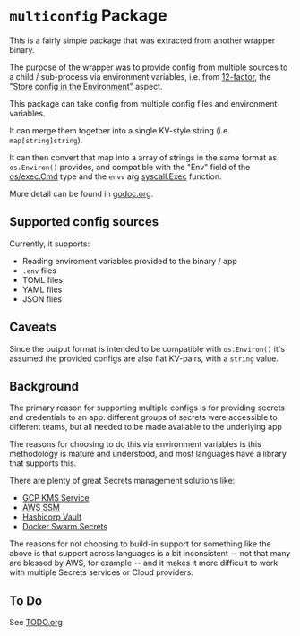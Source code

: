 # `multiconfig` Package

This is a fairly simple package that was extracted from another wrapper binary.

The purpose of the wrapper was to provide config from multiple sources to a child / sub-process via environment variables, i.e. from [12-factor](https://12factor.net/), the ["Store config in the Environment"](https://12factor.net/config) aspect.

This package can take config from multiple config files and environment variables.

It can merge them together into a single KV-style string (i.e. `map[string]string`).

It can then convert that map into a array of strings in the same format as `os.Environ()` provides, and compatible with the "Env" field of the [os/exec.Cmd](https://golang.org/pkg/os/exec/#Cmd) type and the `envv` arg [syscall.Exec](https://golang.org/pkg/syscall/#Exec) function.

More detail can be found in [godoc.org](https://godoc.org/github.com/mexisme/multiconfig).

## Supported config sources
Currently, it supports:
- Reading enviroment variables provided to the binary / app
- `.env` files
- TOML files
- YAML files
- JSON files

## Caveats
Since the output format is intended to be compatible with `os.Environ()` it's assumed the provided configs are also flat KV-pairs, with a `string` value.

## Background
The primary reason for supporting multiple configs is for providing secrets and credentials to an app:
different groups of secrets were accessible to different teams, but all needed to be made available to the underlying app

The reasons for choosing to do this via environment variables is this methodology is mature and understood, and most languages have a library that supports this.

There are plenty of great Secrets management solutions like:
- [GCP KMS Service](https://cloud.google.com/kms/)
- [AWS SSM](https://aws.amazon.com/blogs/compute/managing-secrets-for-amazon-ecs-applications-using-parameter-store-and-iam-roles-for-tasks/)
- [Hashicorp Vault](https://www.vaultproject.io/)
- [Docker Swarm Secrets](https://docs.docker.com/engine/swarm/secrets/)

The reasons for not choosing to build-in support for something like the above is that support across languages is a bit inconsistent -- not that many are blessed by AWS, for example -- and it makes it more difficult to work with multiple Secrets services or Cloud providers.

## To Do
See [TODO.org](./TODO.org)
